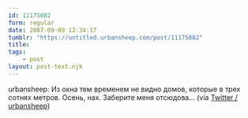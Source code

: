 ```yaml
---
id: 11175082
form: regular
date: 2007-09-09 12:34:17
tumblr: "https://untitled.urbansheep.com/post/11175082"
title:
tags:
    - post
layout: post-text.njk
---
```


<p>urbansheep: Из окна тем временем не видно домов, которые в трех сотнях метров. Осень, нах. Заберите меня отсюдова&hellip; (via <a href="http://twitter.com/urbansheep/statuses/256294002">Twitter / urbansheep</a>)</p>


